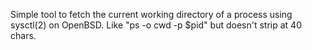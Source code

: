 Simple tool to fetch the current working directory of a process using
sysctl(2) on OpenBSD. Like "ps -o cwd -p $pid" but doesn't strip at 40 chars.
